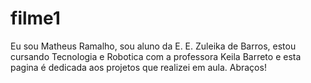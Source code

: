 # filme1
Eu sou Matheus Ramalho, sou aluno da E. E. Zuleika de Barros, estou cursando Tecnologia e Robotica com a professora Keila Barreto e esta pagina é dedicada aos projetos que realizei em aula.
Abraços!
